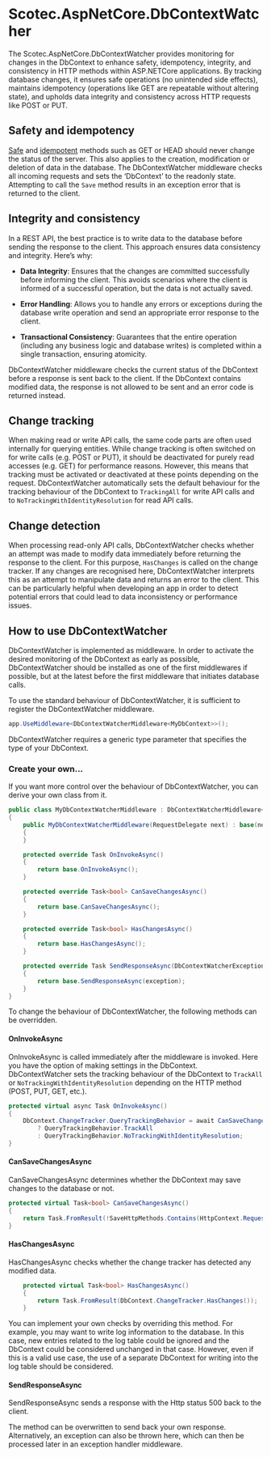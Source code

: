 # Scotec.AspNetCore.DbContextWatcher
The Scotec.AspNetCore.DbContextWatcher provides monitoring for changes in the DbContext to enhance safety, idempotency, integrity, and consistency in HTTP methods within ASP.NETCore applications. By tracking database changes, it ensures safe operations (no unintended side effects), maintains idempotency (operations like GET are repeatable without altering state), and upholds data integrity and consistency across HTTP requests like POST or PUT.

## Safety and idempotency
<a href="http://en.wikipedia.org/wiki/Hypertext_Transfer_Protocol#Safe_methods">Safe</a> and <a href="http://en.wikipedia.org/wiki/Idempotence">idempotent</a> methods such as GET or HEAD should never change the status of the server. This also applies to the creation, modification or deletion of data in the database. The DbContextWatcher middleware checks all incoming requests and sets the ‘DbContext’ to the readonly state. Attempting to call the ```Save``` method results in an exception error that is returned to the client.

## Integrity and consistency
In a REST API, the best practice is to write data to the database before sending the response to the client. This approach ensures data consistency and integrity. Here’s why:

- <b>Data Integrity</b>: Ensures that the changes are committed successfully before informing the client. This avoids scenarios where the client is informed of a successful operation, but the data is not actually saved.

- <b>Error Handling</b>: Allows you to handle any errors or exceptions during the database write operation and send an appropriate error response to the client.

- <b>Transactional Consistency</b>: Guarantees that the entire operation (including any business logic and database writes) is completed within a single transaction, ensuring atomicity.


DbContextWatcher middleware checks the current status of the DbContext before a response is sent back to the client. If the DbContext contains modified data, the response is not allowed to be sent and an error code is returned instead.


## Change tracking
When making read or write API calls, the same code parts are often used internally for querying entities. While change tracking is often switched on for write calls (e.g. POST or PUT), it should be deactivated for purely read accesses (e.g. GET) for performance reasons.
However, this means that tracking must be activated or deactivated at these points depending on the request.
DbContextWatcher automatically sets the default behaviour for the tracking behaviour of the DbContext to ```TrackingAll``` for write API calls and to ```NoTrackingWithIdentityResolution``` for read API calls.

## Change detection
When processing read-only API calls, DbContextWatcher checks whether an attempt was made to modify data immediately before returning the response to the client. For this purpose, ```HasChanges``` is called on the change tracker. If any changes are recognised here, DbContextWatcher interprets this as an attempt to manipulate data and returns an error to the client. This can be particularly helpful when developing an app in order to detect potential errors that could lead to data inconsistency or performance issues.

## How to use DbContextWatcher
DbContextWatcher is implemented as middleware. In order to activate the desired monitoring of the DbContext as early as possible, DbContextWatcher should be installed as one of the first middlewares if possible, but at the latest before the first middleware that initiates database calls.

To use the standard behaviour of DbContextWatcher, it is sufficient to register the DbContextWatcher middleware.

``` csharp
app.UseMiddleware<DbContextWatcherMiddleware<MyDbContext>>();
```
DbContextWatcher requires a generic type parameter that specifies the type of your DbContext.

### Create your own...
If you want more control over the behaviour of DbContextWatcher, you can derive your own class from it.

``` csharp
public class MyDbContextWatcherMiddleware : DbContextWatcherMiddleware<MyDbContext>
{
    public MyDbContextWatcherMiddleware(RequestDelegate next) : base(next)
    {
    }

    protected override Task OnInvokeAsync()
    {
        return base.OnInvokeAsync();
    }

    protected override Task<bool> CanSaveChangesAsync()
    {
        return base.CanSaveChangesAsync();
    }

    protected override Task<bool> HasChangesAsync()
    {
        return base.HasChangesAsync();
    }

    protected override Task SendResponseAsync(DbContextWatcherException exception)
    {
        return base.SendResponseAsync(exception);
    }
}
```

To change the behaviour of DbContextWatcher, the following methods can be overridden.

#### OnInvokeAsync
OnInvokeAsync is called immediately after the middleware is invoked. Here you have the option of making settings in the DbContext. DbContextWatcher sets the tracking behaviour of the DbContext to ```TrackAll``` or ```NoTrackingWithIdentityResolution``` depending on the HTTP method (POST, PUT, GET, etc.).
``` csharp
protected virtual async Task OnInvokeAsync()
{
    DbContext.ChangeTracker.QueryTrackingBehavior = await CanSaveChangesAsync() 
        ? QueryTrackingBehavior.TrackAll 
        : QueryTrackingBehavior.NoTrackingWithIdentityResolution;
}
``` 

#### CanSaveChangesAsync

CanSaveChangesAsync determines whether the DbContext may save changes to the database or not.

``` csharp
protected virtual Task<bool> CanSaveChangesAsync()
{
    return Task.FromResult(!SaveHttpMethods.Contains(HttpContext.Request.Method));
}
```

#### HasChangesAsync

HasChangesAsync checks whether the change tracker has detected any modified data.

``` csharp
    protected virtual Task<bool> HasChangesAsync()
    {
        return Task.FromResult(DbContext.ChangeTracker.HasChanges());
    }
```
You can implement your own checks by overriding this method. 
For example, you may want to write log information to the database. In this case, new entries related to the log table could be ignored and the DbContext could be considered unchanged in that case. However, even if this is a valid use case, the use of a separate DbContext for writing into the log table should be considered.

#### SendResponseAsync
SendResponseAsync sends a response with the Http status 500 back to the client.

The method can be overwritten to send back your own response. Alternatively, an exception can also be thrown here, which can then be processed later in an exception handler middleware.

